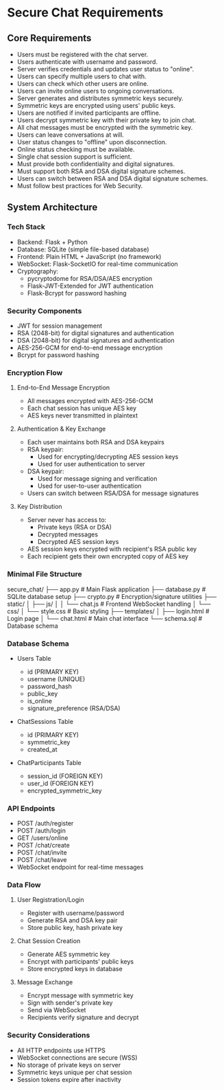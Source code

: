 # Secure Chat Requirements

## Core Requirements

* Users must be registered with the chat server.
* Users authenticate with username and password.
* Server verifies credentials and updates user status to "online".
* Users can specify multiple users to chat with.
* Users can check which other users are online.
* Users can invite online users to ongoing conversations.
* Server generates and distributes symmetric keys securely.
* Symmetric keys are encrypted using users' public keys.
* Users are notified if invited participants are offline.
* Users decrypt symmetric key with their private key to join chat.
* All chat messages must be encrypted with the symmetric key.
* Users can leave conversations at will.
* User status changes to "offline" upon disconnection.
* Online status checking must be available.
* Single chat session support is sufficient.
* Must provide both confidentiality and digital signatures.
* Must support both RSA and DSA digital signature schemes.
* Users can switch between RSA and DSA digital signature schemes.
* Must follow best practices for Web Security.

## System Architecture

### Tech Stack
- Backend: Flask + Python
- Database: SQLite (simple file-based database)
- Frontend: Plain HTML + JavaScript (no framework)
- WebSocket: Flask-SocketIO for real-time communication
- Cryptography: 
  - pycryptodome for RSA/DSA/AES encryption
  - Flask-JWT-Extended for JWT authentication
  - Flask-Bcrypt for password hashing

### Security Components
- JWT for session management
- RSA (2048-bit) for digital signatures and authentication
- DSA (2048-bit) for digital signatures and authentication
- AES-256-GCM for end-to-end message encryption
- Bcrypt for password hashing

### Encryption Flow
1. End-to-End Message Encryption
   - All messages encrypted with AES-256-GCM
   - Each chat session has unique AES key
   - AES keys never transmitted in plaintext
   
2. Authentication & Key Exchange
   - Each user maintains both RSA and DSA keypairs
   - RSA keypair:
     - Used for encrypting/decrypting AES session keys
     - Used for user authentication to server
   - DSA keypair:
     - Used for message signing and verification
     - Used for user-to-user authentication
   - Users can switch between RSA/DSA for message signatures

3. Key Distribution
   - Server never has access to:
     - Private keys (RSA or DSA)
     - Decrypted messages
     - Decrypted AES session keys
   - AES session keys encrypted with recipient's RSA public key
   - Each recipient gets their own encrypted copy of AES key

### Minimal File Structure
secure_chat/
├── app.py # Main Flask application
├── database.py # SQLite database setup
├── crypto.py # Encryption/signature utilities
├── static/
│ ├── js/
│ │ └── chat.js # Frontend WebSocket handling
│ └── css/
│ └── style.css # Basic styling
├── templates/
│ ├── login.html # Login page
│ └── chat.html # Main chat interface
└── schema.sql # Database schema


### Database Schema
- Users Table
  - id (PRIMARY KEY)
  - username (UNIQUE)
  - password_hash
  - public_key
  - is_online
  - signature_preference (RSA/DSA)

- ChatSessions Table
  - id (PRIMARY KEY)
  - symmetric_key
  - created_at

- ChatParticipants Table
  - session_id (FOREIGN KEY)
  - user_id (FOREIGN KEY)
  - encrypted_symmetric_key

### API Endpoints
- POST /auth/register
- POST /auth/login
- GET /users/online
- POST /chat/create
- POST /chat/invite
- POST /chat/leave
- WebSocket endpoint for real-time messages

### Data Flow
1. User Registration/Login
   - Register with username/password
   - Generate RSA and DSA key pair
   - Store public key, hash private key
   
2. Chat Session Creation
   - Generate AES symmetric key
   - Encrypt with participants' public keys
   - Store encrypted keys in database
   
3. Message Exchange
   - Encrypt message with symmetric key
   - Sign with sender's private key
   - Send via WebSocket
   - Recipients verify signature and decrypt

### Security Considerations
- All HTTP endpoints use HTTPS
- WebSocket connections are secure (WSS)
- No storage of private keys on server
- Symmetric keys unique per chat session
- Session tokens expire after inactivity